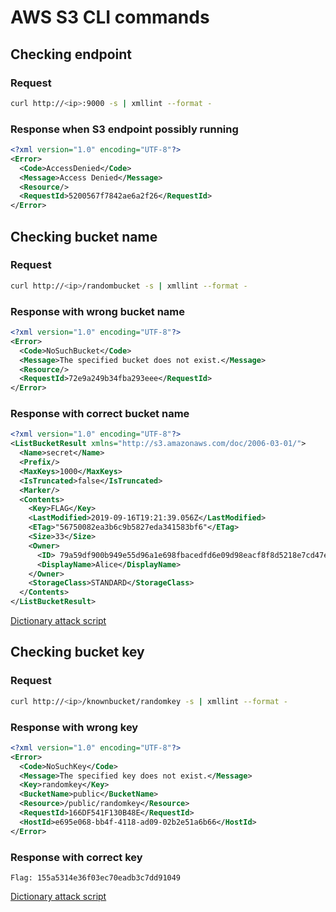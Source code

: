 # AWS S3 CLI commands

## Checking endpoint

### Request

```bash
curl http://<ip>:9000 -s | xmllint --format -
```

### Response when S3 endpoint possibly running

```xml
<?xml version="1.0" encoding="UTF-8"?>
<Error>
  <Code>AccessDenied</Code>
  <Message>Access Denied</Message>
  <Resource/>
  <RequestId>5200567f7842ae6a2f26</RequestId>
</Error>
```

## Checking bucket name

### Request

```bash
curl http://<ip>/randombucket -s | xmllint --format -
```

### Response with wrong bucket name

```xml
<?xml version="1.0" encoding="UTF-8"?>
<Error>
  <Code>NoSuchBucket</Code>
  <Message>The specified bucket does not exist.</Message>
  <Resource/>
  <RequestId>72e9a249b34fba293eee</RequestId>
</Error>
```

### Response with correct bucket name

```xml
<?xml version="1.0" encoding="UTF-8"?>
<ListBucketResult xmlns="http://s3.amazonaws.com/doc/2006-03-01/">
  <Name>secret</Name>
  <Prefix/>
  <MaxKeys>1000</MaxKeys>
  <IsTruncated>false</IsTruncated>
  <Marker/>
  <Contents>
    <Key>FLAG</Key>
    <LastModified>2019-09-16T19:21:39.056Z</LastModified>
    <ETag>"56750082ea3b6c9b5827eda341583bf6"</ETag>
    <Size>33</Size>
    <Owner>
      <ID> 79a59df900b949e55d96a1e698fbacedfd6e09d98eacf8f8d5218e7cd47ef2be</ID>
      <DisplayName>Alice</DisplayName>
    </Owner>
    <StorageClass>STANDARD</StorageClass>
  </Contents>
</ListBucketResult>
```

[Dictionary attack script](./bucketFinder.sh)

## Checking bucket key

### Request

```bash
curl http://<ip>/knownbucket/randomkey -s | xmllint --format -
```

### Response with wrong key

```xml
<?xml version="1.0" encoding="UTF-8"?>
<Error>
  <Code>NoSuchKey</Code>
  <Message>The specified key does not exist.</Message>
  <Key>randomkey</Key>
  <BucketName>public</BucketName>
  <Resource>/public/randomkey</Resource>
  <RequestId>166DF541F130B48E</RequestId>
  <HostId>e695e068-bb4f-4118-ad09-02b2e51a6b66</HostId>
</Error>
```

### Response with correct key

```
Flag: 155a5314e36f03ec70eadb3c7dd91049
```

[Dictionary attack script](./bucketKeyFinder.sh)
